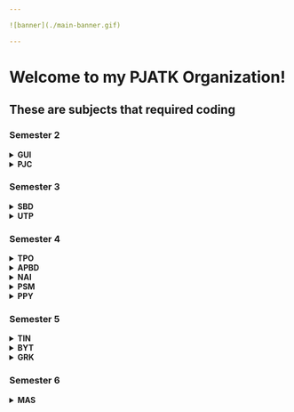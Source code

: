 ```yaml
---

![banner](./main-banner.gif)

---
```


# Welcome to my PJATK Organization!

## These are subjects that required coding

### Semester 2

<details>
<summary><b>GUI</b></summary><br>
  
| Project | Repository                                             |
| ------: | :----------------------------------------------------- |
|       1 | [gui-pro-1](https://github.com/PJATK-s28476/gui-pro-1) |
|       2 | [gui-pro-2](https://github.com/PJATK-s28476/gui-pro-2) |

</details>

<details>
<summary><b>PJC</b></summary><br>
  
| Project | Repository                                         |
| ------: | :------------------------------------------------- |
|       1 | [pjc-pro](https://github.com/PJATK-s28476/pjc-pro) |

</details>

### Semester 3

<details>
<summary><b>SBD</b></summary><br>
  
| Project | Repository                                         |
| ------: | :------------------------------------------------- |
|       1 | [sbd-pro](https://github.com/PJATK-s28476/sbd-pro) |

</details>

<details>
<summary><b>UTP</b></summary><br>
  
| Class | Repository                                       |
| ----: | :----------------------------------------------- |
|     1 | [utp-1](https://github.com/PJATK-s28476/utp-1)   |
|     2 | [utp-2](https://github.com/PJATK-s28476/utp-2)   |
|     3 | [utp-3](https://github.com/PJATK-s28476/utp-3)   |
|     4 | [utp-4](https://github.com/PJATK-s28476/utp-4)   |
|     5 | [utp-5](https://github.com/PJATK-s28476/utp-5)   |
|     6 | [utp-6](https://github.com/PJATK-s28476/utp-6)   |
|     7 | [utp-7](https://github.com/PJATK-s28476/utp-7)   |
|     8 | [utp-8](https://github.com/PJATK-s28476/utp-8)   |
|     9 | [utp-9](https://github.com/PJATK-s28476/utp-9)   |
|    10 | [utp-10](https://github.com/PJATK-s28476/utp-10) |
|    11 | [utp-11](https://github.com/PJATK-s28476/utp-11) |
|    12 | [utp-12](https://github.com/PJATK-s28476/utp-12) |

</details>

### Semester 4


<details>
<summary><b>TPO</b></summary><br>
  
| Class | Repository                                         |
| ----: | :------------------------------------------------- |
|     1 | [tpo-1](https://github.com/PJATK-s28476/tpo-1)     |
|     2 | [tpo-2](https://github.com/PJATK-s28476/tpo-2)     |
|   2-2 | [tpo-2-2](https://github.com/PJATK-s28476/tpo-2-2) |
|     3 | [tpo-3](https://github.com/PJATK-s28476/tpo-3)     |
|   3-2 | [tpo-3-2](https://github.com/PJATK-s28476/tpo-3-2) |
|     4 | [tpo-4](https://github.com/PJATK-s28476/tpo-4)     |
|   4-2 | [tpo-4-2](https://github.com/PJATK-s28476/tpo-4-2) |
|     5 | [tpo-5](https://github.com/PJATK-s28476/tpo-5)     |
|     6 | [tpo-6](https://github.com/PJATK-s28476/tpo-6)     |
|     7 | [tpo-7](https://github.com/PJATK-s28476/tpo-7)     |
|     8 | [tpo-8](https://github.com/PJATK-s28476/tpo-8)     |
|     9 | [tpo-9](https://github.com/PJATK-s28476/tpo-9)     |
|    10 | [tpo-10](https://github.com/PJATK-s28476/tpo-10)   |
|    11 | [tpo-11](https://github.com/PJATK-s28476/tpo-11)   |

</details>

<details>
<summary><b>APBD</b></summary><br>
  
| Class | Repository                                         |
| -----: | :------------------------------------------------- |
|     1 | [apbd-1](https://github.com/PJATK-s28476/apbd-1)   |
|     2 | [apbd-2](https://github.com/PJATK-s28476/apbd-2)   |
|     3 | [apbd-3](https://github.com/PJATK-s28476/apbd-3)   |
|     4 | [apbd-4](https://github.com/PJATK-s28476/apbd-4)   |
|     5 | [apbd-5](https://github.com/PJATK-s28476/apbd-5)   |
|     6 | [apbd-6](https://github.com/PJATK-s28476/apbd-6)   |
|     7 | [apbd-7](https://github.com/PJATK-s28476/apbd-7)   |
|     8 | [apbd-8](https://github.com/PJATK-s28476/apbd-8)   |
|     9 | [apbd-9](https://github.com/PJATK-s28476/apbd-9)   |
|    10 | [apbd-10](https://github.com/PJATK-s28476/apbd-10) |

| Project | Repository                                                 |
|--------:| :--------------------------------------------------------- |
|       1 | [apbd-mock-1](https://github.com/PJATK-s28476/apbd-mock-1) |
|       2 | [apbd-test-1](https://github.com/PJATK-s28476/apbd-test-1) |
|       3 | [apbd-mock-2](https://github.com/PJATK-s28476/apbd-mock-2) |
|       4 | [apbd-test-2](https://github.com/PJATK-s28476/apbd-test-2) |
|       5 | [apbd-pro](https://github.com/PJATK-s28476/apbd-pro)       |

</details>

<details>
<summary><b>NAI</b></summary><br>
  
| Class | Repository                                             |
| ----: | :----------------------------------------------------- |
|     1 | [nai-mpp-1](https://github.com/PJATK-s28476/nai-mpp-1) |
|     2 | [nai-mpp-2](https://github.com/PJATK-s28476/nai-mpp-2) |
|     3 | [nai-mpp-3](https://github.com/PJATK-s28476/nai-mpp-3) |
|     4 | [nai-mpp-4](https://github.com/PJATK-s28476/nai-mpp-4) |

</details>

<details>
<summary><b>PSM</b></summary><br>
  
| Class | Repository                                       |
| ----: | :----------------------------------------------- |
|     1 | [psm-1](https://github.com/PJATK-s28476/psm-1)   |
|     2 | [psm-2](https://github.com/PJATK-s28476/psm-2)   |
|     3 | [psm-3](https://github.com/PJATK-s28476/psm-3)   |
|     4 | [psm-4](https://github.com/PJATK-s28476/psm-4)   |
|     5 | -                                                |
|     6 | -                                                |
|     7 | [psm-7](https://github.com/PJATK-s28476/psm-7)   |
|     8 | [psm-8](https://github.com/PJATK-s28476/psm-8)   |
|     9 | [psm-9](https://github.com/PJATK-s28476/psm-9)   |
|    10 | [psm-10](https://github.com/PJATK-s28476/psm-10) |

</details>

<details>
<summary><b>PPY</b></summary><br>

| Project | Repository                                             |
|--------:| :----------------------------------------------------- |
|       1 | [ppy-pro-1](https://github.com/PJATK-s28476/ppy-pro-1) |
|       2 | [ppy-pro-2](https://github.com/PJATK-s28476/ppy-pro-2) |

</details>

### Semester 5

<details>
<summary><b>TIN</b></summary><br>
  
| Class | Repository                                     |
| ----: | :--------------------------------------------- |
|     1 | [tin-1](https://github.com/PJATK-s28476/tin-1) |
|     2 | [tin-2](https://github.com/PJATK-s28476/tin-2) |
|     3 | [tin-3](https://github.com/PJATK-s28476/tin-3) |
|     4 | [tin-4](https://github.com/PJATK-s28476/tin-4) |
|     5 | [tin-5](https://github.com/PJATK-s28476/tin-5) |
|     6 | [tin-6](https://github.com/PJATK-s28476/tin-6) |
|     7 | [tin-7](https://github.com/PJATK-s28476/tin-7) |

| Project | Repository                                                             |
|--------:| :--------------------------------------------------------------------- |
|       1 | [tin-pro](https://github.com/PJATK-s28476/tin-pro) |

</details>

<details>
<summary><b>BYT</b></summary><br>
  
| Class | Repository                                     |
| ----: | :--------------------------------------------- |
|     1 | -                                              |
|     2 | -                                              |
|     3 | -                                              |
|     4 | [byt-4](https://github.com/PJATK-s28476/byt-4) |

| Project | Repository                                                             |
|--------:| :--------------------------------------------------------------------- |
|       1 | [byt-contenter-bot](https://github.com/PJATK-s28476/byt-contenter-bot) |

</details>

<details>
<summary><b>GRK</b></summary><br>
  
| Class | Repository                                     |
| ----: | :--------------------------------------------- |
|     1 | [grk-1](https://github.com/PJATK-s28476/grk-1) |
|     2 | [grk-2](https://github.com/PJATK-s28476/grk-2) |
|     3 | [grk-3](https://github.com/PJATK-s28476/grk-3) |
|     4 | [grk-4](https://github.com/PJATK-s28476/grk-4) |

</details>

### Semester 6

<details>
<summary><b>MAS</b></summary><br>
  
| Class | Repository                                     |
| ----: | :--------------------------------------------- |
|     1 | [mas-1](https://github.com/PJATK-s28476/mas-1) |
|     2 | [mas-2](https://github.com/PJATK-s28476/mas-2) |
|     3 | [mas-3](https://github.com/PJATK-s28476/mas-3) |
|     4 | [mas-4](https://github.com/PJATK-s28476/mas-4) |
|     5 | [mas-5](https://github.com/PJATK-s28476/mas-5) |
|     6 | [mas-6](https://github.com/PJATK-s28476/mas-6) |
